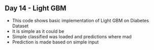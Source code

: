 ## Day 14 - Light GBM
- This code shows basic implementation of Light GBM on Diabetes Dataset
- It is simple as it could be
- Simple classified was loaded and predictions where mad
- Prediction is made based on simple input